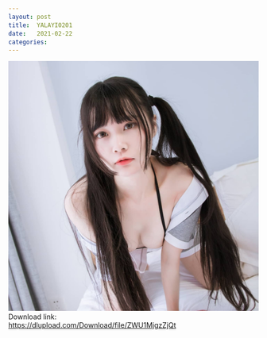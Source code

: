 ```yaml
---
layout: post
title:  YALAYI0201
date:   2021-02-22
categories:
---
```


![1](/IMAGES/YALAYI0201.jpg)
Download link:   
https://dlupload.com/Download/file/ZWU1MjgzZjQt
